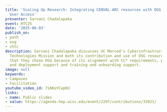 ```yaml
---
title: 'Scaling Up Research: Integrating CENVAL-ARC resources with OSG and Expanding
  User Access'
presenter: Sarvani Chadalapaka
event: HTC25
date: '2025-06-03'
publish_on:
- path
- osg
- chtc
description: Sarvani Chadalapaka discusses UC Merced's Cyberinfrastructre and Research
  Technologies Mission and both its contribution and use of OSG resources, noting
  that they chose OSG because of its alignment with CC* requirements, pre-proposal
  and deployment support and training and onboarding support.
image: null
keywords:
- Campuses
- Facilitation
youtube_video_id: 7i6KoYCapKU
links:
- name: Public slides
- value: https://agenda.hep.wisc.edu/event/2297/contributions/33921/
---
```

